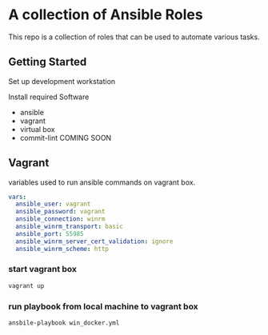 # A collection of Ansible Roles

This repo is a collection of roles that can be used to automate various tasks.

## Getting Started

Set up development workstation

Install required Software
* ansible
* vagrant
* virtual box
* commit-lint COMING SOON

## Vagrant

variables used to run ansible commands on vagrant box.

```yaml
vars:
  ansible_user: vagrant
  ansible_password: vagrant
  ansible_connection: winrm
  ansible_winrm_transport: basic
  ansible_port: 55985
  ansible_winrm_server_cert_validation: ignore
  ansible_winrm_scheme: http
```

### start vagrant box

```bash
vagrant up
```

### run playbook from local machine to vagrant box

```bash
ansbile-playbook win_docker.yml
```

